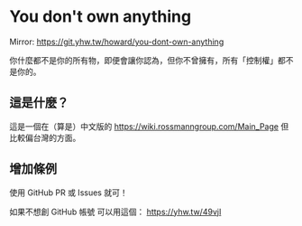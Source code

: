 # You don't own anything 
Mirror: https://git.yhw.tw/howard/you-dont-own-anything

你什麼都不是你的所有物，即便會讓你認為，但你不曾擁有，所有「控制權」都不是你的。

## 這是什麼？
這是一個在（算是）中文版的 https://wiki.rossmanngroup.com/Main_Page 但比較偏台灣的方面。

## 增加條例
使用 GitHub PR 或 Issues 就可！

如果不想創 GitHub 帳號 可以用這個： https://yhw.tw/49vjI
